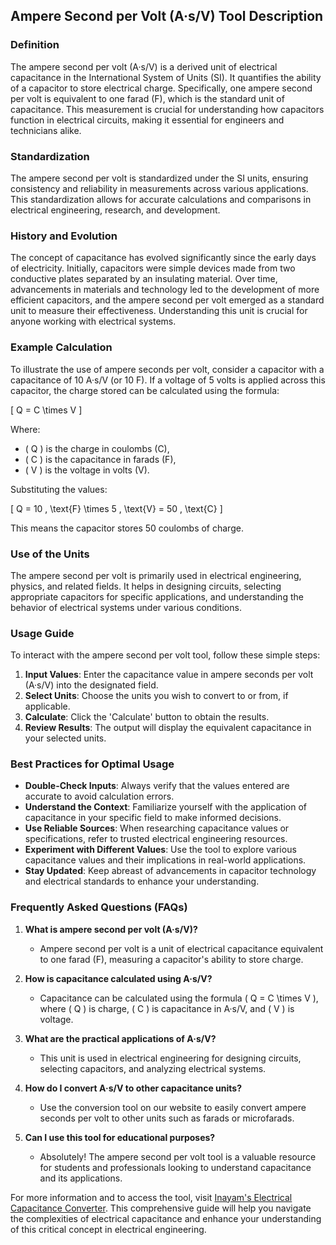 ## Ampere Second per Volt (A·s/V) Tool Description

### Definition
The ampere second per volt (A·s/V) is a derived unit of electrical capacitance in the International System of Units (SI). It quantifies the ability of a capacitor to store electrical charge. Specifically, one ampere second per volt is equivalent to one farad (F), which is the standard unit of capacitance. This measurement is crucial for understanding how capacitors function in electrical circuits, making it essential for engineers and technicians alike.

### Standardization
The ampere second per volt is standardized under the SI units, ensuring consistency and reliability in measurements across various applications. This standardization allows for accurate calculations and comparisons in electrical engineering, research, and development.

### History and Evolution
The concept of capacitance has evolved significantly since the early days of electricity. Initially, capacitors were simple devices made from two conductive plates separated by an insulating material. Over time, advancements in materials and technology led to the development of more efficient capacitors, and the ampere second per volt emerged as a standard unit to measure their effectiveness. Understanding this unit is crucial for anyone working with electrical systems.

### Example Calculation
To illustrate the use of ampere seconds per volt, consider a capacitor with a capacitance of 10 A·s/V (or 10 F). If a voltage of 5 volts is applied across this capacitor, the charge stored can be calculated using the formula:

\[ Q = C \times V \]

Where:
- \( Q \) is the charge in coulombs (C),
- \( C \) is the capacitance in farads (F),
- \( V \) is the voltage in volts (V).

Substituting the values:

\[ Q = 10 \, \text{F} \times 5 \, \text{V} = 50 \, \text{C} \]

This means the capacitor stores 50 coulombs of charge.

### Use of the Units
The ampere second per volt is primarily used in electrical engineering, physics, and related fields. It helps in designing circuits, selecting appropriate capacitors for specific applications, and understanding the behavior of electrical systems under various conditions.

### Usage Guide
To interact with the ampere second per volt tool, follow these simple steps:

1. **Input Values**: Enter the capacitance value in ampere seconds per volt (A·s/V) into the designated field.
2. **Select Units**: Choose the units you wish to convert to or from, if applicable.
3. **Calculate**: Click the 'Calculate' button to obtain the results.
4. **Review Results**: The output will display the equivalent capacitance in your selected units.

### Best Practices for Optimal Usage
- **Double-Check Inputs**: Always verify that the values entered are accurate to avoid calculation errors.
- **Understand the Context**: Familiarize yourself with the application of capacitance in your specific field to make informed decisions.
- **Use Reliable Sources**: When researching capacitance values or specifications, refer to trusted electrical engineering resources.
- **Experiment with Different Values**: Use the tool to explore various capacitance values and their implications in real-world applications.
- **Stay Updated**: Keep abreast of advancements in capacitor technology and electrical standards to enhance your understanding.

### Frequently Asked Questions (FAQs)

1. **What is ampere second per volt (A·s/V)?**
   - Ampere second per volt is a unit of electrical capacitance equivalent to one farad (F), measuring a capacitor's ability to store charge.

2. **How is capacitance calculated using A·s/V?**
   - Capacitance can be calculated using the formula \( Q = C \times V \), where \( Q \) is charge, \( C \) is capacitance in A·s/V, and \( V \) is voltage.

3. **What are the practical applications of A·s/V?**
   - This unit is used in electrical engineering for designing circuits, selecting capacitors, and analyzing electrical systems.

4. **How do I convert A·s/V to other capacitance units?**
   - Use the conversion tool on our website to easily convert ampere seconds per volt to other units such as farads or microfarads.

5. **Can I use this tool for educational purposes?**
   - Absolutely! The ampere second per volt tool is a valuable resource for students and professionals looking to understand capacitance and its applications.

For more information and to access the tool, visit [Inayam's Electrical Capacitance Converter](https://www.inayam.co/unit-converter/electrical_capacitance). This comprehensive guide will help you navigate the complexities of electrical capacitance and enhance your understanding of this critical concept in electrical engineering.